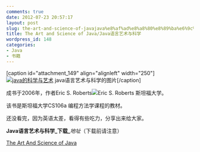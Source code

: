 ```yaml
---
comments: true
date: 2012-07-23 20:57:17
layout: post
slug: the-art-and-science-of-javajava%e8%af%ad%e8%a8%80%e8%89%ba%e6%9c%af%e4%b8%8e%e7%a7%91%e5%ad%a6
title: The Art and Science of Java/Java语言艺术与科学
wordpress_id: 148
categories:
- Java
- 书籍
---
```


[caption id="attachment_149" align="alignleft" width="250"][![java的科学与艺术](http://baham.co/wp-content/uploads/2012/07/SlimPDF-Reader-The-Art-and-Science-of-Java-250x300.png)](http://baham.co/07_23_148.html/slimpdf-reader-the-art-and-science-of-java) java语言艺术与科学的图片[/caption]

成书于2006年，作者Eric S. Roberts![Eric S. Roberts  斯坦福大学](http://news.stanford.edu/news/2007/march14/gifs/robertsaaaassr.jpg)。





该书是斯坦福大学CS106a 编程方法学课程的教材。

还没看完，因为英语太差，看得有些吃力，分享出来给大家。







<!-- more -->

**Java语言艺术与科学_下载_**_地址_（下载前请注意）

[The Art And Science of Java](http://www.t00y.com/file/8483970)
